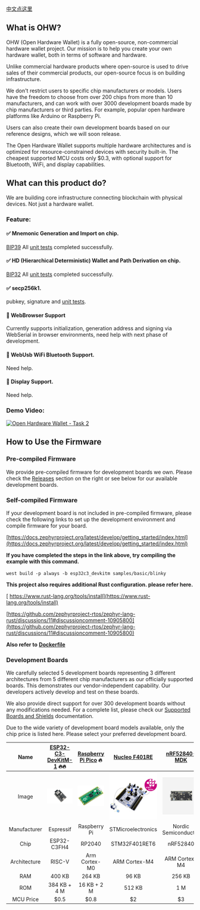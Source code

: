 [中文点这里](./README_zh.md)

## What is OHW?

OHW (Open Hardware Wallet) is a fully open-source, non-commercial hardware wallet project. Our mission is to help you create your own hardware wallet, both in terms of software and hardware.

Unlike commercial hardware products where open-source is used to drive sales of their commercial products, our open-source focus is on building infrastructure.

We don't restrict users to specific chip manufacturers or models. Users have the freedom to choose from over 200 chips from more than 10 manufacturers, and can work with over 3000 development boards made by chip manufacturers or third parties. For example, popular open hardware platforms like Arduino or Raspberry Pi.

Users can also create their own development boards based on our reference designs, which we will soon release.

The Open Hardware Wallet supports multiple hardware architectures and is optimized for resource-constrained devices with security built-in. The cheapest supported MCU costs only $0.3, with optional support for Bluetooth, WiFi, and display capabilities.

## What can this product do?

We are building core infrastructure connecting blockchain with physical devices. Not just a hardware wallet.

### Feature:

#### ✅ Mnemonic Generation and Import on chip.

[BIP39](https://github.com/bitcoin/bips/blob/master/bip-0039.mediawiki) All [unit tests](https://github.com/butterfly-communtiy/ohw-lib-wallets/blob/main/src/mnemonic.rs) completed successfully.

#### ✅ HD (Hierarchical Deterministic) Wallet and Path Derivation on chip.

[BIP32](https://github.com/bitcoin/bips/blob/master/bip-0032.mediawiki) All [unit tests](https://github.com/butterfly-communtiy/ohw-lib-wallets/blob/main/src/wallets.rs) completed successfully.

#### ✅ secp256k1.

pubkey, signature and [unit tests](https://github.com/butterfly-communtiy/ohw-lib-wallets/blob/main/src/alg/crypto.rs).

#### 🚧 WebBrowser Support

Currently supports initialization, generation address and signing via WebSerial in browser environments, need help with next phase of development.

#### 🚧 WebUsb WiFi Bluetooth Support.

Need help.

#### 🚧 Display Support.

Need help.

### Demo Video:

[![Open Hardware Wallet - Task 2](https://res.cloudinary.com/marcomontalbano/image/upload/v1735636806/video_to_markdown/images/youtube--q8UIM43psh4-c05b58ac6eb4c4700831b2b3070cd403.jpg)](https://www.youtube.com/watch?v=q8UIM43psh4 "Open Hardware Wallet - Task 2")

## How to Use the Firmware

### Pre-compiled Firmware

  We provide pre-compiled firmware for development boards we own. Please check the [Releases](https://github.com/butterfly-communtiy/ohw-elf-firmware/releases) section on the right or see below for our available development boards.

### Self-compiled Firmware

  If your development board is not included in pre-compiled firmware, please check the following links to set up the development environment and compile firmware for your board.

  [https://docs.zephyrproject.org/latest/develop/getting_started/index.html](https://docs.zephyrproject.org/latest/develop/getting_started/index.html)

  **If you have completed the steps in the link above, try compiling the example with this command.**

  `west build -p always -b esp32c3_devkitm samples/basic/blinky`

 **This project also requires additional Rust configuration. please refer here.**

[  https://www.rust-lang.org/tools/install](https://www.rust-lang.org/tools/install)

  [https://github.com/zephyrproject-rtos/zephyr-lang-rust/discussions/11#discussioncomment-10905800](https://github.com/zephyrproject-rtos/zephyr-lang-rust/discussions/11#discussioncomment-10905800)

  **Also refer to** **[Dockerfile](./Dockerfile)**

### Development Boards

We carefully selected 5 development boards representing 3 different architectures from 5 different chip manufacturers as our officially supported boards. This demonstrates our vendor-independent capability. Our developers actively develop and test on these boards.

We also provide direct support for over 300 development boards without any modifications needed. For a complete list, please check our [Supported Boards and Shields](https://docs.zephyrproject.org/latest/boards/index.html) documentation.

Due to the wide variety of development board models available, only the chip price is listed here. Please select your preferred development board.

|     Name     | [ESP32-C3-DevKitM-1](https://docs.zephyrproject.org/latest/boards/espressif/esp32c3_devkitm/doc/index.html) 🔥🔥 | [Raspberry Pi Pico](https://docs.zephyrproject.org/latest/boards/raspberrypi/rpi_pico/doc/index.html) 🔥 | [Nucleo F401RE](https://docs.zephyrproject.org/latest/boards/st/nucleo_f401re/doc/index.html) | [nRF52840-MDK](https://docs.zephyrproject.org/latest/boards/makerdiary/nrf52840_mdk/doc/index.html) | [NXP FRDM-K64F](https://docs.zephyrproject.org/latest/boards/nxp/frdm_k64f/doc/index.html) |
| :----------: | :-----------------------------------------------------------------------------------------------------------: | :---------------------------------------------------------------------------------------------------: | :----------------------------------------------------------------------------------------: | :----------------------------------------------------------------------------------------------: | :-------------------------------------------------------------------------------------: |
|    Image    |                    ![esp32-c3-devkitm](doc/image/board/esp32-c3-devkitm-1-v1-isometric.png)                    |                               ![rpi-pico](doc/image/board/pico-board.png)                               |                       ![stm32f401](doc/image/board/nucleo_f401re.jpg)                       |                        ![nrf52840-mdk](doc/image/board/mdk52840-cover.png)                        |                        ![frdm_k64f](doc/image/board/frdm_k64f.jpg)                        |
| Manufacturer |                                                   Espressif                                                   |                                             Raspberry Pi                                             |                                     STMicroelectronics                                     |                                       Nordic Semiconductor                                       |                                           NXP                                           |
|     Chip     |                                                  ESP32-C3FH4                                                  |                                                RP2040                                                |                                       STM32F401RET6                                       |                                             nRF52840                                             |                                     MK64FN1M0VLL12                                     |
| Architecture |                                                    RISC-V                                                    |                                             Arm Cortex-M0                                             |                                       ARM Cortex-M4                                       |                                          ARM Cortex-M4                                          |                                      ARM Cortex-M4                                      |
|     RAM     |                                                    400 KB                                                    |                                                264 KB                                                |                                           96 KB                                           |                                              256 KB                                              |                                         256 KB                                         |
|     ROM     |                                                 384 KB + 4 M                                                 |                                              16 KB + 2 M                                              |                                           512 KB                                           |                                               1 M                                               |                                           1 M                                           |
|  MCU Price  |                                                     \$0.5                                                     |                                                 \$0.8                                                 |                                            \$2                                            |                                               \$3                                               |                                          \$20                                          |
